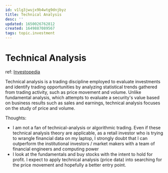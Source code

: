```yaml
---
id: v1lg3jwujx9b4wtg9dnjbyz
title: Technical Analysis
desc: ''
updated: 1650026762812
created: 1649887089567
tags: topic.investment
---
```

# Technical Analysis

ref: [Investopedia](https://www.investopedia.com/terms/t/technicalanalysis.asp)

Technical analysis is a trading discipline employed to evaluate investments and identify trading opportunities by analyzing statistical trends gathered from trading activity, such as price movement and volume. Unlike fundamental analysis, which attempts to evaluate a security's value based on business results such as sales and earnings, technical analysis focuses on the study of price and volume.

Thoughts: 
- I am not a fan of technical-analysis or algorithmic trading. Even if these technical analysis theory are applicable, as a retail investor who is trying to wrangle financial data on my laptop, I strongly doubt that I can outperform the institutional investors / market makers with a team of financial engineers and computing power
- I look at the fundamentals and buy stocks with the intent to hold for profit. I expect to apply technical analysis (price data) into searching for the price movement and hopefully a better entry point.
